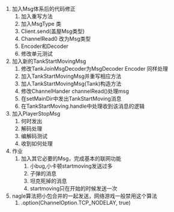 1. 加入Msg体系后的代码修正
   1. 加入重写方法
   2. 加入MsgType 类
   3. Client.send(盖屋Msg类型)
   4. ChannelRead0 改为Msg类型
   5. Encoder和Decoder
   6. 修改单元测试
2. 加入新的TankStartMovingMsg
   1. 修改TankJoinMsgDecoder为MsgDecoder Encoder 同样处理
   2. 加入TankStartMovingMsg并重写相应方法
   3. 加人TankStartMovingMsg(Tank)构造方法
   4. 修改ChannelHander channelRead()处理msg
   5. 在setMainDir中发出TankStartMoving消息
   6. 在TankStartMoving.handle中处理收到该消息的逻辑
3. 加入PlayerStopMsg
   1. 何时发出
   2. 解码处理
   3. 编解码测试
   4. 收到如何处理
4. 作业
   1. 加入其它必要的Msg，完成基本的联网功能
      1. 小bug,小卡顿startmoving发送过多
      2. 子弹的消息
      3. 坦克死掉的消息
      4. startmoving只在开始的时候发送一次
5. nagle算法把小包合并的一起发送，网络游戏一般禁用这个算法
   1.   .option(ChannelOption.TCP_NODELAY, true) 